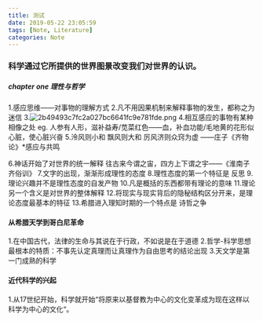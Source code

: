 ```yaml
---
title: 测试
date: 2019-05-22 23:05:59
tags: [Note, Literature]
categories: Note
---
```

### 科学通过它所提供的世界图景改变我们对世界的认识。

##### chapter one  理性与哲学
1.感应思维——对事物的理解方式
2.凡不用因果机制来解释事物的发生，都称之为迷信
3.![2b49493c7fc2a027bc6641fc9e781fde.png](evernotecid://04034164-3DEF-4658-9AC6-B96748855867/appyinxiangcom/8064050/ENResource/p65)
4.相互感应的事物有某种相像之处
    eg. 人参有人形，滋补益寿/苋菜红色——血，补血功能/毛地黄的花形似心脏，使心脏兴奋
5.泠风则小和 飘风则大和 厉风济则众窍为虚 ——庄子《齐物论》*感应与共鸣

6.神话开始了对世界的统一解释
往古来今谓之宙，四方上下谓之宇——《淮南子 齐俗训》
7.文字的出现，渐渐形成理性的态度
8.理性态度的第一个特征是 反思
9.理论兴趣并不是理性态度的自发产物
10.凡是概括的东西都带有理论的意味
11.理论另一个含义是对世界的整体解释
12.将现实与现实背后的隐秘结构区分开来，是理论态度最基本的特征
13.希腊进入理知时期的一个特点是 诗哲之争

#### 从希腊天学到哥白尼革命
1.在中国古代，法律的生命与其说在于行政，不如说是在于道德
2.哲学-科学思想最根本的特质：不事先认定真理而让真理作为自由思考的结论出现
3.天文学是第一门成熟的科学

#### 近代科学的兴起
1.从17世纪开始，科学就开始“将原来以基督教为中心的文化变革成为现在这样以科学为中心的文化“。